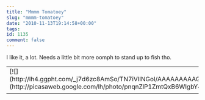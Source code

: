 ```yaml
---
title: "Mmmm Tomatoey"
slug: "mmmm-tomatoey"
date: "2010-11-13T19:14:58+00:00"
tags:
id: 1135
comment: false
---
```


I like it, a lot. Needs a little bit more oomph to stand up to fish tho.

<table style="width:auto;"><tr><td>[![](http://lh4.ggpht.com/_j7d6zc8AmSo/TN7iVIlNGoI/AAAAAAAAAG0/Zr3jYdcc1bw/s640/img_20101113_184244.jpg)](http://picasaweb.google.com/lh/photo/pnqnZlP1ZmtQxB6WIgbY4Q?feat=embedwebsite)</td></tr><tr><td style="font-family:arial,sans-serif; font-size:11px; text-align:right"></td></tr></table>
